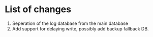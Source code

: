 # List of changes

1. Seperation of the log database from the main database
2. Add support for delaying write, possibly add backup fallback DB.